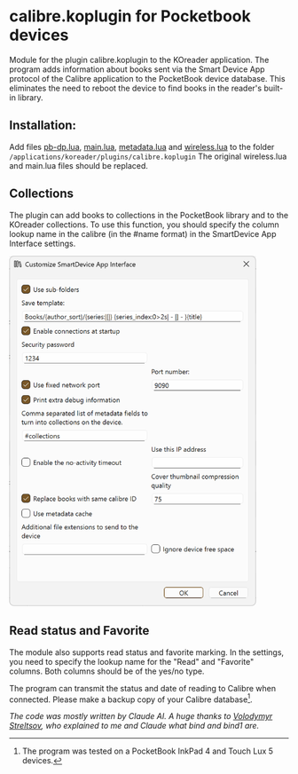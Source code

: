 # calibre.koplugin for Pocketbook devices
Module for the plugin calibre.koplugin to the KOreader application. The program adds information about books sent via the Smart Device App protocol of the Calibre application to the PocketBook device database. This eliminates the need to reboot the device to find books in the reader's built-in library.

## Installation:
Add files [pb-dp.lua](calibre.koplugin/pb-db.lua), [main.lua](calibre.koplugin/main.lua), [metadata.lua](calibre.koplugin/metadata.lua) and [wireless.lua](calibre.koplugin/wireless.lua) to the folder `/applications/koreader/plugins/calibre.koplugin`
The original wireless.lua and main.lua files should be replaced.

## Collections
The plugin can add books to collections in the PocketBook library and to the KOreader collections. To use this function, you should specify the column lookup name in the calibre (in the #name format) in the SmartDevice App Interface settings.

<img src="/col.png" width="445">

## Read status and Favorite
The module also supports read status and favorite marking. In the settings, you need to specify the lookup name for the "Read" and "Favorite" columns. Both columns should be of the yes/no type.

The program can transmit the status and date of reading to Calibre when connected. Please make a backup copy of your Calibre database[^1].
[^1]: The program was tested on a PocketBook InkPad 4 and Touch Lux 5 devices.

*The code was mostly written by Claude AI. A huge thanks to [Volodymyr Streltsov](https://github.com/VolodymyrStreltsov), who explained to me and Claude what bind and bind1 are.*

